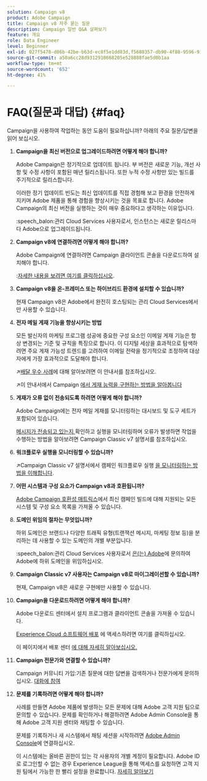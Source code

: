 ```yaml
---
solution: Campaign v8
product: Adobe Campaign
title: Campaign v8 자주 묻는 질문
description: Campaign 일반 Q&A 살펴보기
feature: 개요
role: Data Engineer
level: Beginner
exl-id: 027f5478-d86b-42be-b63d-ec8f5e1dd83d,f5688357-db90-4f88-9596-91e9d0a20d75
source-git-commit: a50a6cc28d9312910668205e528888fae5d0b1aa
workflow-type: tm+mt
source-wordcount: '652'
ht-degree: 41%

---
```


# FAQ(질문과 대답) {#faq}

Campaign을 사용하여 작업하는 동안 도움이 필요하십니까? 아래의 주요 질문/답변을 읽어 보십시오.

1. **Campaign을 최신 버전으로 업그레이드하려면 어떻게 해야 합니까?**

   Adobe Campaign은 정기적으로 업데이트 됩니다. 부 버전은 새로운 기능, 개선 사항 및 수정 사항이 포함된 매년 릴리스됩니다. 또한 누적 수정 사항만 있는 빌드를 주기적으로 릴리스합니다.

   이러한 정기 업데이트 빈도는 최신 업데이트를 직접 경험해 보고 환경을 안전하게 지키며 Adobe 제품을 통해 경험을 향상시키는 것을 목표로 합니다. Adobe Campaign의 최신 버전을 실행하는 것이 매우 중요하다고 생각하는 이유입니다.

   :speech_balon:관리 Cloud Services 사용자로서, 인스턴스는 새로운 릴리스마다 Adobe으로 업그레이드됩니다.

1. **Campaign v8에 연결하려면 어떻게 해야 합니까?**

   Adobe Campaign에 연결하려면 Campaign 클라이언트 콘솔을 다운로드하여 설치해야 합니다.

   :[자세한 내용을 보려면 여기를 클릭하십시오](connect.md).

1. **Campaign v8을 온-프레미스 또는 하이브리드 환경에 설치할 수 있습니까?**

   현재 Campaign v8은 Adobe에서 완전히 호스팅되는 관리 Cloud Services에서만 사용할 수 있습니다.

1. **전자 메일 게재 기능을 향상시키는 방법**

   모든 발신자의 마케팅 프로그램 성공에 중요한 구성 요소인 이메일 게재 기능은 항상 변경되는 기준 및 규칙을 특징으로 합니다. 이 디지털 세상을 효과적으로 탐색하려면 주요 게재 가능성 트렌드를 고려하여 이메일 전략을 정기적으로 조정하여 대상자에게 가장 효과적으로 도달해야 합니다.

   :arrow_upper_right:[배달 우수 사례](https://experienceleague.adobe.com/docs/deliverability-learn/deliverability-best-practice-guide/introduction.html?lang=ko)에 대해 알아보려면 이 안내서를 참조하십시오.

   :arrow_upper_right:이 안내서에서 Campaign [에서 게재 능력을 구현하는 방법을 알아봅니다](https://experienceleague.adobe.com/docs/deliverability-learn/deliverability-best-practice-guide/additional-resources/general-resources.html)

1. **게재가 오류 없이 전송되도록 하려면 어떻게 해야 합니까?**

   Adobe Campaign에는 전자 메일 게재를 모니터링하는 대시보드 및 도구 세트가 포함되어 있습니다.

   [메시지가 전송되고 있는지 ](https://experienceleague.adobe.com/docs/campaign-classic/using/sending-messages/monitoring-deliveries/about-delivery-monitoring.html) 확인하고 실행을 모니터링하며 오류가 발생하면 작업을 수행하는 방법을 알아보려면 Campaign Classic v7 설명서를 참조하십시오.

1. **워크플로우 실행을 모니터링할 수 있습니까?**

   :arrow_upper_right:Campaign Classic v7 설명서에서 캠페인 워크플로우 실행 [을 모니터링하는 방법을 이해합니다](https://experienceleague.adobe.com/docs/campaign-classic/using/automating-with-workflows/executing-a-workflow/starting-a-workflow.html).

1. **어떤 시스템과 구성 요소가 Campaign v8과 호환됩니까?**

   [Adobe Campaign 호환성 매트릭스](compatibility-matrix.md)에서 최신 캠페인 빌드에 대해 지원되는 모든 시스템 및 구성 요소 목록을 가져올 수 있습니다.

1. **도메인 위임의 절차는 무엇입니까?**

   하위 도메인은 브랜드나 다양한 트래픽 유형(트랜잭션 메시지, 마케팅 정보 등)을 분리하는 데 사용할 수 있는 도메인의 개별 부분입니다.

   :speech_balon:관리 Cloud Services 사용자로서 [은(는) Adobe](../start/campaign-faq.md#support)에 문의하여 Adobe에 하위 도메인을 위임하십시오.

1. **Campaign Classic v7 사용자는 Campaign v8로 마이그레이션할 수 있습니까?**

   현재, Campaign v8은 새로운 구현에만 사용할 수 있습니다.

1. **Campaign을 다운로드하려면 어떻게 해야 합니까?**

   Adobe 다운로드 센터에서 설치 프로그램과 클라이언트 콘솔을 가져올 수 있습니다.

   [Experience Cloud 소프트웨어 배포](https://experience.adobe.com/#/downloads/content/software-distributicampaign.html) 에 액세스하려면 여기를 클릭하십시오.

   이 페이지에서 배포 센터 [에 대해 자세히 알아보십시오.](https://experienceleague.adobe.com/docs/experience-cloud/software-distribution/home.html)

1. **Campaign 전문가와 연결할 수 있습니까?**

   Campaign 커뮤니티 가입:기존 질문에 대한 답변을 검색하거나 전문가에게 문의하십시오. [대화에 참여](https://experienceleaguecommunities.adobe.com/?profile.language=en)


1. **문제를 기록하려면 어떻게 해야 합니까?**

   사례를 만들면 Adobe 제품에 발생하는 모든 문제에 대해 Adobe 고객 지원 팀으로 문의할 수 있습니다. 문제를 확인하거나 해결하려면 Adobe Admin Console을 통해 Adobe 고객 지원 센터와 채팅할 수 있습니다.

   문제를 기록하거나 새 시스템에서 채팅 세션을 시작하려면 [Adobe Admin Console](https://adminConsole.adobe.com/overview)에 연결하십시오.

   이 시스템에는 올바른 권한이 있는 각 사용자의 개별 계정이 필요합니다. Adobe ID로 로그인할 수 없는 경우 Experience League을 통해 액세스를 요청하면 고객 지원 팀에서 가능한 한 빨리 설정을 완료합니다. [자세히 알아보기](https://helpx.adobe.com/kr/enterprise/admin-guide.html/enterprise/using/support-for-experience-cloud.ug.html)

